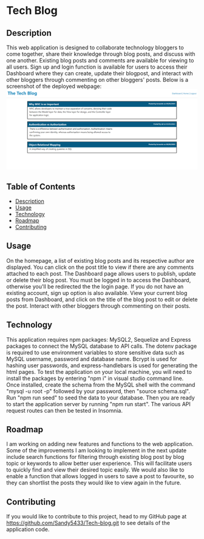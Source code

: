 # Tech Blog
  
  ## Description
  This web application is designed to collaborate technology bloggers to come together, share their knowledge through blog posts, and discuss with one another. Existing blog posts and comments are available for viewing to all users.
  Sign up and login function is available for users to access their Dashboard where they can create, update their blogpost, and interact with other bloggers through commenting on other bloggers' posts. 
  Below is a screenshot of the deployed webpage:
  ![alt="Tech-blog"](./public/images/tech-blog.png)

  ## Table of Contents
  - [Description](#description)
  - [Usage](#usage)
  - [Technology](#technology)
  - [Roadmap](#roadmap)
  - [Contributing](#contributing)
 
  ## Usage
  On the homepage, a list of existing blog posts and its respective author are displayed. You can click on the post title to view if there are any comments attached to each post.
  The Dashboard page allows users to publish, update or delete their blog post. You must be logged in to access the Dashboard, otherwise you'll be redirected the the login page. If you do not have an existing account, sign up option is also available.
  View your current blog posts from Dashboard, and click on the title of the blog post to edit or delete the post.
  Interact with other bloggers through commenting on their posts. 

  ## Technology
  This application requires npm packages: MySQL2, Sequelize and Express packages to connect the MySQL database to API calls. The dotenv package is required to use environment variables to store sensitive data such as MySQL username, password and database name. Bcrypt is used for hashing user passwords, and express-handlebars is used for generating the html pages.
  To test the application on your local machine, you will need to install the packages by entering "npm i" in visual studio command line. Once installed, create the schema from the MySQL shell with the command "mysql -u root -p" followed by your password, then "source schema.sql". Run "npm run seed" to seed the data to your database. Then you are ready to start the application server by running "npm run start". The various API request routes can then be tested in Insomnia.

  ## Roadmap
  I am working on adding new features and functions to the web application. Some of the improvements I am looking to implement in the next update include search functions for filtering through existing blog post by blog topic or keywords to allow better user experience. This will facilitate users to quickly find and view their desired topic easily. We would also like to enable a function that allows logged in users to save a post to favourite, so they can shortlist the posts they would like to view again in the future.
  
  ## Contributing
  If you would like to contribute to this project, head to my GitHub page at https://github.com/Sandy5433/Tech-blog.git to see details of the application code. 
